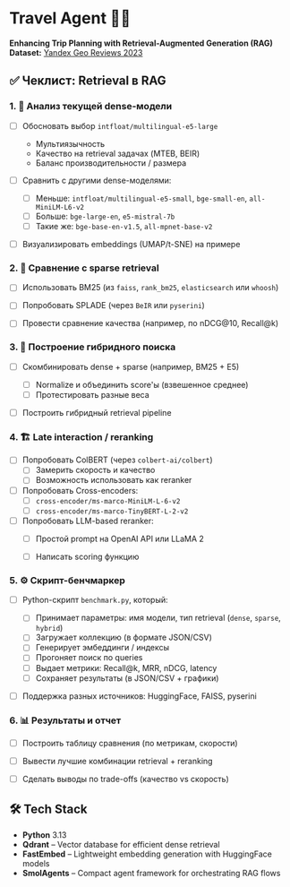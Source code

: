 # **Travel Agent 🕵🏾**  

**Enhancing Trip Planning with Retrieval-Augmented Generation (RAG)**  
**Dataset:** [Yandex Geo Reviews 2023](https://github.com/yandex/geo-reviews-dataset-2023)


## ✅ **Чеклист: Retrieval в RAG**

### 1. 📌 **Анализ текущей dense-модели**
- [ ] Обосновать выбор `intfloat/multilingual-e5-large`
  - Мультиязычность
  - Качество на retrieval задачах (MTEB, BEIR)
  - Баланс производительности / размера
- [ ] Сравнить с другими dense-моделями:
  - [ ] Меньше: `intfloat/multilingual-e5-small`, `bge-small-en`, `all-MiniLM-L6-v2`
  - [ ] Больше: `bge-large-en`, `e5-mistral-7b`
  - [ ] Такие же: `bge-base-en-v1.5`, `all-mpnet-base-v2`
- [ ] Визуализировать embeddings (UMAP/t-SNE) на примере


### 2. 🧵 **Сравнение с sparse retrieval**
- [ ] Использовать BM25 (из `faiss`, `rank_bm25`, `elasticsearch` или `whoosh`)
- [ ] Попробовать SPLADE (через `BeIR` или `pyserini`)
- [ ] Провести сравнение качества (например, по nDCG@10, Recall@k)


### 3. 🧪 **Построение гибридного поиска**
- [ ] Скомбинировать dense + sparse (например, BM25 + E5)
  - [ ] Normalize и объединить score'ы (взвешенное среднее)
  - [ ] Протестировать разные веса
- [ ] Построить гибридный retrieval pipeline


### 4. 🏗️ **Late interaction / reranking**
- [ ] Попробовать ColBERT (через `colbert-ai/colbert`)
  - [ ] Замерить скорость и качество
  - [ ] Возможность использовать как reranker
- [ ] Попробовать Cross-encoders:
  - [ ] `cross-encoder/ms-marco-MiniLM-L-6-v2`
  - [ ] `cross-encoder/ms-marco-TinyBERT-L-2-v2`
- [ ] Попробовать LLM-based reranker:
  - [ ] Простой prompt на OpenAI API или LLaMA 2
  - [ ] Написать scoring функцию


### 5. ⚙️ **Скрипт-бенчмаркер**
- [ ] Python-скрипт `benchmark.py`, который:
  - [ ] Принимает параметры: имя модели, тип retrieval (`dense`, `sparse`, `hybrid`)
  - [ ] Загружает коллекцию (в формате JSON/CSV)
  - [ ] Генерирует эмбеддинги / индексы
  - [ ] Прогоняет поиск по queries
  - [ ] Выдает метрики: Recall@k, MRR, nDCG, latency
  - [ ] Сохраняет результаты (в JSON/CSV + графики)
- [ ] Поддержка разных источников: HuggingFace, FAISS, pyserini


### 6. 📊 **Результаты и отчет**
- [ ] Построить таблицу сравнения (по метрикам, скорости)
- [ ] Вывести лучшие комбинации retrieval + reranking
- [ ] Сделать выводы по trade-offs (качество vs скорость)



## 🛠️ **Tech Stack**

- **Python** 3.13  
- **Qdrant** – Vector database for efficient dense retrieval  
- **FastEmbed** – Lightweight embedding generation with HuggingFace models  
- **SmolAgents** – Compact agent framework for orchestrating RAG flows

